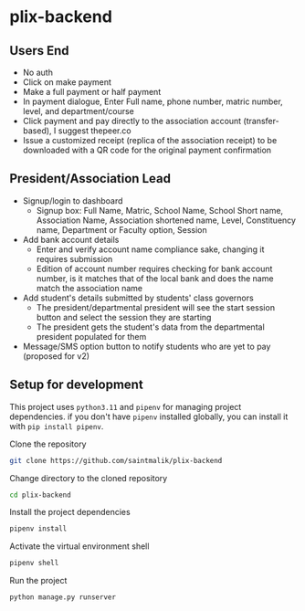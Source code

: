 # plix-backend

## Users End
-  No auth
-  Click on make payment
-  Make a full payment or half payment
-  In payment dialogue, Enter Full name, phone number, matric number, level, and department/course
-  Click payment and pay directly to the association account (transfer-based), I suggest thepeer.co
-  Issue a customized receipt (replica of the association receipt) to be downloaded with a QR code for the original payment confirmation

## President/Association Lead

- Signup/login to dashboard
     - Signup box: Full Name, Matric, School Name, School Short name, Association Name, Association shortened name, Level, Constituency name, Department or Faculty option, Session
- Add bank account details
     - Enter and verify account name compliance sake, changing it requires submission
     - Edition of account number requires checking for bank account number, is it matches that of the local bank and does the name match the association name
- Add student's details submitted by students' class governors
     - The president/departmental president will see the start session button and select the session they are starting
     - The president gets the student's data from the departmental president populated for them
- Message/SMS option button to notify students who are yet to pay (proposed for v2)

## Setup for development

This project uses `python3.11` and `pipenv` for managing project dependencies. if you don't have `pipenv` installed globally, you can install it with
`pip install pipenv`.

Clone the repository
```bash
git clone https://github.com/saintmalik/plix-backend
```
Change directory to the cloned repository
```bash
cd plix-backend
```
Install the project dependencies
```bash
pipenv install
```
Activate the virtual environment shell
```bash
pipenv shell
```
Run the project
```bash
python manage.py runserver
```
